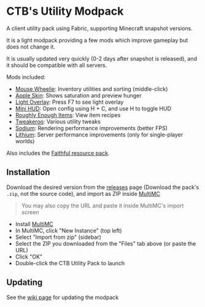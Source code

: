 # CTB's Utility Modpack

A client utility pack using Fabric, supporting Minecraft snapshot versions.

It is a light modpack providing a few mods which improve gameplay but does not change it. 

It is usually updated very quickly (0-2 days after snapshot is released), and it should be compatible with all servers.

Mods included:

- [Mouse Wheelie](https://www.curseforge.com/minecraft/mc-mods/mouse-wheelie): Inventory utilities and sorting (middle-click)
- [Apple Skin](https://www.curseforge.com/minecraft/mc-mods/appleskin): Shows saturation and preview hunger
- [Light Overlay](https://www.curseforge.com/minecraft/mc-mods/light-overlay): Press F7 to see light overlay
- [Mini HUD](https://www.curseforge.com/minecraft/mc-mods/mini-hud): Open config using H + C, and use H to toggle HUD
- [Roughly Enough Items](https://www.curseforge.com/minecraft/mc-mods/roughly-enough-items): View item recipes
- [Tweakeroo](https://www.curseforge.com/minecraft/mc-mods/tweakeroo): Various utility tweaks
- [Sodium](https://www.curseforge.com/minecraft/mc-mods/sodium): Rendering performance improvements (better FPS)
- [Lithium](https://www.curseforge.com/minecraft/mc-mods/lithium): Server performance improvements (only for single-player worlds)

Also includes the [Faithful resource pack](https://faithful.team).

## Installation

Download the desired version from the [releases](https://github.com/Cretezy/CTBUtilityModpack/releases) page (Download the pack's `.zip`, not the source code), and import as ZIP inside [MultiMC](https://multimc.org)

> You may also copy the URL and paste it inside MultiMC's import screen

- Install [MultiMC](https://multimc.org)
- In MultiMC, click "New Instance" (top left)
- Select "Import from zip" (sidebar)
- Select the ZIP you downloaded from the "Files" tab above (or paste the URL)
- Click "OK"
- Double-click the CTB Utility Pack to launch

## Updating

See the [wiki page](https://github.com/Cretezy/CTBUtilityModpack/wiki/Updating) for updating the modpack
